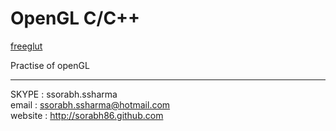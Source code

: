 # OpenGL C/C++

[freeglut](http://freeglut.sourceforge.net/)

Practise of openGL

-----
SKYPE : ssorabh.ssharma    
email : ssorabh.ssharma@hotmail.com    
website : http://sorabh86.github.com    